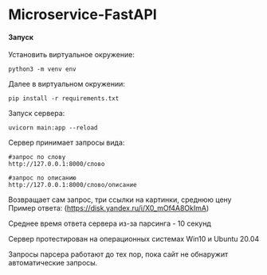 # Microservice-FastAPI

#### Запуск
Установить виртуальное окружение:
```
python3 -m venv env
```
Далее в виртуальном окружении:
```
pip install -r requirements.txt
```
Запуск сервера:
```
uvicorn main:app --reload
```
Сервер принимает запросы вида:
```
#запрос по слову
http://127.0.0.1:8000/слово 
```
```
#запрос по описанию
http://127.0.0.1:8000/слово/описание
```
Возвращает сам запрос, три ссылки на картинки, среднюю цену
Пример ответа: (https://disk.yandex.ru/i/X0_mOf4A8OkImA)

Среднее время ответа сервера из-за парсинга - 10 секунд

Сервер протестирован на операционных системах Win10 и Ubuntu 20.04

Запросы парсера работают до тех пор, пока сайт не обнаружит автоматические запросы.
